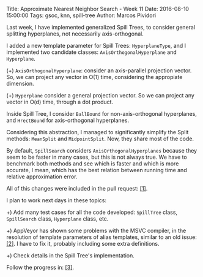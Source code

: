 Title: Approximate Nearest Neighbor Search - Week 11
Date: 2016-08-10 15:00:00
Tags: gsoc, knn, spill-tree
Author: Marcos Pividori

Last week, I have implemented generalized Spill Trees, to consider general splitting hyperplanes, not necessarily axis-orthogonal.

I added a new template parameter for Spill Trees: `HyperplaneType`, and I implemented two candidate classes: `AxisOrthogonalHyperplane` and `Hyperplane`.

(+) `AxisOrthogonalHyperplane`: consider an axis-parallel projection vector. So, we can project any vector in O(1) time, considering the appropiate dimension.

(+) `Hyperplane` consider a general projection vector. So we can project any vector in O(d) time, through a dot product.

Inside Spill Tree, I consider `BallBound` for non-axis-orthogonal hyperplanes, and `HrectBound` for axis-orthogonal hyperplanes.

Considering this abstraction, I managed to significantly simplify the Split methods: `MeanSplit` and `MidpointSplit`. Now, they share most of the code.

By default, `SpillSearch` considers `AxisOrthogonalHyperplanes` because they seem to be faster in many cases, but this is not always true. We have to benchmark both methods and see which is faster and which is more accurate, I mean, which has the best relation between running time and relative approximation error.

All of this changes were included in the pull request: [[1]](https://github.com/mlpack/mlpack/pull/747).

I plan to work next days in these topics:

+) Add many test cases for all the code developed: `SpillTree` class, `SpillSearch` class, `Hyperplane` class, etc.

+) AppVeyor has shown some problems with the MSVC compiler, in the resolution of template parameters of alias templates, similar to an old issue: [[2]](https://github.com/mlpack/mlpack/issues/476). I have to fix it, probably including some extra definitions.

+) Check details in the Spill Tree's implementation.

Follow the progress in: [[3]](https://github.com/MarcosPividori/mlpack/tree/spill-trees/src/mlpack/core/tree/spill_tree).
